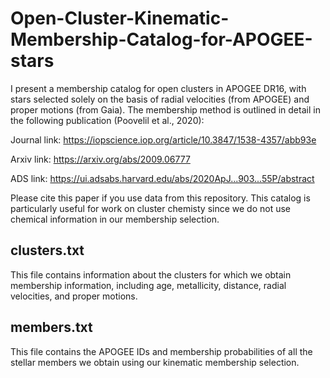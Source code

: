 # Open-Cluster-Kinematic-Membership-Catalog-for-APOGEE-stars
I present a membership catalog for open clusters in APOGEE DR16, with stars selected solely on the basis of radial velocities (from APOGEE) and proper motions (from Gaia). The membership method is outlined in detail in the following publication (Poovelil et al., 2020):

Journal link: https://iopscience.iop.org/article/10.3847/1538-4357/abb93e

Arxiv link: https://arxiv.org/abs/2009.06777

ADS link: https://ui.adsabs.harvard.edu/abs/2020ApJ...903...55P/abstract

Please cite this paper if you use data from this repository. This catalog is particularly useful for work on cluster chemisty since we do not use chemical information in our membership selection. 

## clusters.txt
This file contains information about the clusters for which we obtain membership information, including age, metallicity, distance, radial velocities, and proper motions.

## members.txt
This file contains the APOGEE IDs and membership probabilities of all the stellar members we obtain using our kinematic membership selection.
